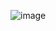 ![image](https://github.com/hema-achuta/Weatherforcast/assets/76195440/fc6b33ec-6e8a-4d6e-974c-5314406ec9a6)
